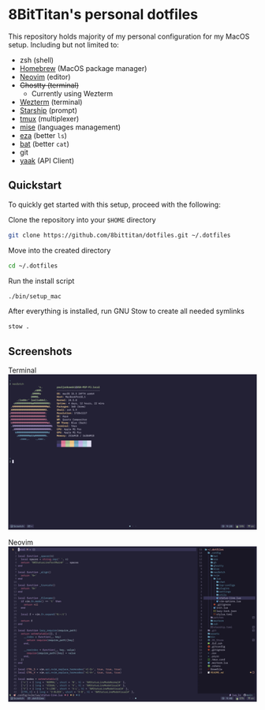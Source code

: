 # 8BitTitan's personal dotfiles

This repository holds majority of my personal configuration for my MacOS setup. Including but not limited to:

- zsh (shell)
- [Homebrew](https://brew.sh) (MacOS package manager)
- [Neovim](https://neovim.io/) (editor)
- ~~Ghostty (terminal)~~
    - Currently using Wezterm
- [Wezterm](https://wezterm.org/) (terminal)
- [Starship](https://starship.rs/) (prompt)
- [tmux](https://github.com/tmux/tmux) (multiplexer)
- [mise](https://mise.jdx.dev/) (languages management)
- [eza](https://eza.rocks/) (better `ls`)
- [bat](https://github.com/sharkdp/bat) (better `cat`)
- git
- [yaak](https://yaak.app/) (API Client)

## Quickstart

To quickly get started with this setup, proceed with the following:

Clone the repository into your `$HOME` directory
```bash
git clone https://github.com/8bittitan/dotfiles.git ~/.dotfiles
```

Move into the created directory
```bash
cd ~/.dotfiles
```

Run the install script
```bash
./bin/setup_mac
```

After everything is installed, run GNU Stow to create all needed symlinks
```bash
stow .
```

## Screenshots

Terminal
![Terminal](assets/term.png)

Neovim
![Neovim](assets/vim.png)
